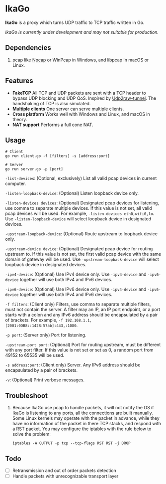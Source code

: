 # IkaGo

**IkaGo** is a proxy which turns UDP traffic to TCP traffic written in Go.

*IkaGo is currently under development and may not suitable for production.*

## Dependencies

1. pcap like [Npcap](http://www.npcap.org/) or WinPcap in Windows, and libpcap in macOS or Linux.

## Features

- **FakeTCP** All TCP and UDP packets are sent with a TCP header to bypass UDP blocking and UDP QoS. Inspired by [Udp2raw-tunnel](https://github.com/wangyu-/udp2raw-tunnel). The handshaking of TCP is also simulated.
- **Multiple clients** One server can serve multiple clients.
- **Cross platform** Works well with Windows and Linux, and macOS in theory.
- **NAT support** Performs a full cone NAT.

## Usage

```
# Client
go run client.go -f [filters] -s [address:port]

# Server
go run server.go -p [port]
```

`-list-devices`: (Optional, exclusively) List all valid pcap devices in current computer.

`-listen-loopback-device`: (Optional) Listen loopback device only.

`-listen-devices devices`: (Optional) Designated pcap devices for listening, use comma to separate multiple devices. If this value is not set, all valid pcap devices will be used. For example, `-listen-devices eth0,wifi0,lo`. Use `-listen-loopback-device` will select loopback device in designated devices.

`-upstream-loopback-device`: (Optional) Route upstream to loopback device only.

`-upstream-device device`: (Optional) Designated pcap device for routing upstream to. If this value is not set, the first valid pcap device with the same domain of gateway will be used. Use `-upstream-loopback-device` will select loopback device in designated devices.

`-ipv4-device`: (Optional) Use IPv4 device only. Use `-ipv4-device` and `-ipv6-device` together will use both IPv4 and IPv6 devices.

`-ipv6-device`: (Optional) Use IPv6 device only. Use `-ipv4-device` and `-ipv6-device` together will use both IPv4 and IPv6 devices.

`-f filters`: (Client only) Filters, use comma to separate multiple filters, must not contain the server. A filter may an IP, an IP port endpoint, or a port starts with a colon and any IPv6 address should be encapsulated by a pair of brackets. For example, `-f 192.168.1.1,[2001:0DB8::1428:57ab]:443,:1080`.

`-p port`: (Server only) Port for listening.

`-upstream-port port`: (Optional) Port for routing upstream, must be different with any port filter. If this value is not set or set as 0, a random port from 49152 to 65535 will be used.

`-s address:port`: (Client only) Server. Any IPv6 address should be encapsulated by a pair of brackets.

`-v`: (Optional) Print verbose messages.

## Troubleshoot

1. Because IkaGo use pcap to handle packets, it will not notify the OS if IkaGo is listening to any ports, all the connections are built manually. Some Linux kernels may operate with the packet in advance, while they have no information of the packet in there TCP stacks, and respond with a RST packet. You may configure the iptables with the rule below to solve the problem:
	```
	iptables -A OUTPUT -p tcp --tcp-flags RST RST -j DROP
	```

## Todo

- [ ] Retransmission and out of order packets detection
- [ ] Handle packets with unrecognizable transport layer

